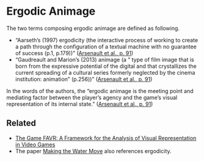 # Ergodic Animage
The two terms composing ergodic animage are defined as following.

- “Aarseth’s (1997) ergodicity (the interactive process of working to create a path through the configuration of a textual machine with no guarantee of success (p.1, p.179))” ([Arsenault et al., p. 91](zotero://select/library/items/ZNK5QH67))
- “Gaudreault and Marion’s (2013) animage (a “ type of film image that is born from the expressive potential of the digital and that crystallizes the current spreading of a cultural series formerly neglected by the cinema institution: animation” (p.256))” ([Arsenault et al., p. 91](zotero://select/library/items/ZNK5QH67))

In the words of the authors, the “ergodic animage is the meeting point and mediating factor between the player’s agency and the game’s visual representation of its internal state.” ([Arsenault et al., p. 91](zotero://select/library/items/ZNK5QH67))

## Related
- [The Game FAVR: A Framework for the Analysis of Visual Representation in Video Games](literature/arsenaultGameFAVRFramework2015.md)
- The paper [Making the Water Move](literature/hutchisonMakingWaterMove2008a.md) also references ergodicity.